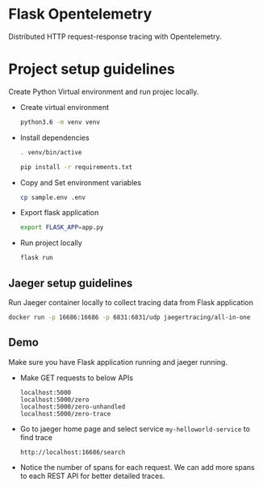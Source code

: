 # Flask Opentelemetry

Distributed HTTP request-response tracing with Opentelemetry.

# Project setup guidelines

Create Python Virtual environment and run projec locally.

- Create virtual environment

    ```bash
    python3.6 -m venv venv
    ```

- Install dependencies

    ```bash
    . venv/bin/active

    pip install -r requirements.txt
    ```

- Copy and Set environment variables

    ```bash
    cp sample.env .env
    ```

- Export flask application

    ```bash
    export FLASK_APP=app.py
    ```

- Run project locally

    ```bash
    flask run
    ```

## Jaeger setup guidelines

Run Jaeger container locally to collect tracing data from Flask application

```bash
docker run -p 16686:16686 -p 6831:6831/udp jaegertracing/all-in-one
```

## Demo

Make sure you have Flask application running and jaeger running.

- Make GET requests to below APIs

    ```
    localhost:5000
    localhost:5000/zero
    localhost:5000/zero-unhandled
    localhost:5000/zero-trace
    ```

- Go to jaeger home page and select service `my-helloworld-service` to find trace

    ```
    http://localhost:16686/search
    ```

- Notice the number of spans for each request. We can add more spans to each
REST API for better detailed traces.
